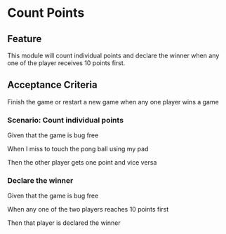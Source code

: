 # Count Points

## Feature

This module will count individual points and declare
the winner when any one of the player receives 10 points first.

## Acceptance Criteria

Finish the game or restart a new game when any one
player wins a game

### Scenario: Count individual points

  Given that the game is bug free

  When I miss to touch the pong ball using my pad

  Then the other player gets one point and vice versa

### Declare the winner

  Given that the game is bug free

  When any one of the two players reaches 10 points first

  Then that player is declared the winner
  